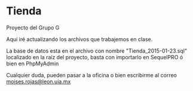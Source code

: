 # Tienda
Proyecto del Grupo G

Aquí iré actualizando los archivos que trabajemos en clase.

La base de datos esta en el archivo con nombre "Tienda_2015-01-23.sql" localizado en la raíz del proyecto, basta con importarlo en SequelPRO ó bien en PhpMyAdmin

Cualquier duda, pueden pasar a la oficina o bien escribirme al correo moises.rojas@leon.uia.mx
